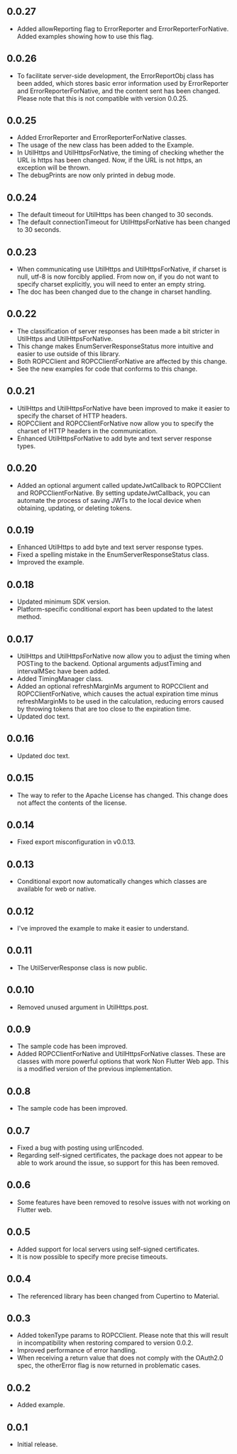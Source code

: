 ## 0.0.27

* Added allowReporting flag to ErrorReporter and ErrorReporterForNative. Added examples showing how to use this flag.

## 0.0.26

* To facilitate server-side development, the ErrorReportObj class has been added, which stores basic error information used by ErrorReporter and ErrorReporterForNative, and the content sent has been changed. Please note that this is not compatible with version 0.0.25.

## 0.0.25

* Added ErrorReporter and ErrorReporterForNative classes.
* The usage of the new class has been added to the Example.
* In UtilHttps and UtilHttpsForNative, the timing of checking whether the URL is https has been changed. Now, if the URL is not https, an exception will be thrown.
* The debugPrints are now only printed in debug mode.

## 0.0.24

* The default timeout for UtilHttps has been changed to 30 seconds.
* The default connectionTimeout for UtilHttpsForNative has been changed to 30 seconds.

## 0.0.23

* When communicating use UtilHttps and UtilHttpsForNative, if charset is null, utf-8 is now forcibly applied. From now on, if you do not want to specify charset explicitly, you will need to enter an empty string.
* The doc has been changed due to the change in charset handling.

## 0.0.22

* The classification of server responses has been made a bit stricter in UtilHttps and UtilHttpsForNative.
* This change makes EnumServerResponseStatus more intuitive and easier to use outside of this library.
* Both ROPCClient and ROPCClientForNative are affected by this change.
* See the new examples for code that conforms to this change.

## 0.0.21

* UtilHttps and UtilHttpsForNative have been improved to make it easier to specify the charset of HTTP headers.
* ROPCClient and ROPCClientForNative now allow you to specify the charset of HTTP headers in the communication.
* Enhanced UtilHttpsForNative to add byte and text server response types.

## 0.0.20

* Added an optional argument called updateJwtCallback to ROPCClient and ROPCClientForNative.
  By setting updateJwtCallback, you can automate the process of saving JWTs to the local device when obtaining, updating, or deleting tokens.

## 0.0.19

* Enhanced UtilHttps to add byte and text server response types.
* Fixed a spelling mistake in the EnumServerResponseStatus class.
* Improved the example.

## 0.0.18

* Updated minimum SDK version.
* Platform-specific conditional export has been updated to the latest method.

## 0.0.17

* UtilHttps and UtilHttpsForNative now allow you to adjust the timing when POSTing to the backend. Optional arguments adjustTiming and intervalMSec have been added.
* Added TimingManager class.
* Added an optional refreshMarginMs argument to ROPCClient and ROPCClientForNative, which causes the actual expiration time minus refreshMarginMs to be used in the calculation, reducing errors caused by throwing tokens that are too close to the expiration time.
* Updated doc text.

## 0.0.16

* Updated doc text.

## 0.0.15

* The way to refer to the Apache License has changed. This change does not affect the contents of the license.

## 0.0.14

* Fixed export misconfiguration in v0.0.13.

## 0.0.13

* Conditional export now automatically changes which classes are available for web or native.

## 0.0.12

* I've improved the example to make it easier to understand.

## 0.0.11

* The UtilServerResponse class is now public.

## 0.0.10

* Removed unused argument in UtilHttps.post.

## 0.0.9

* The sample code has been improved.
* Added ROPCClientForNative and UtilHttpsForNative classes. These are classes with more powerful options that work Non Flutter Web app. This is a modified version of the previous implementation.

## 0.0.8

* The sample code has been improved.

## 0.0.7

* Fixed a bug with posting using urlEncoded.
* Regarding self-signed certificates, the package does not appear to be able to work around the issue, so support for this has been removed.

## 0.0.6

* Some features have been removed to resolve issues with not working on Flutter web.

## 0.0.5

* Added support for local servers using self-signed certificates.
* It is now possible to specify more precise timeouts.

## 0.0.4

* The referenced library has been changed from Cupertino to Material.

## 0.0.3

* Added tokenType params to ROPCClient. Please note that this will result in incompatibility when restoring compared to version 0.0.2.
* Improved performance of error handling.
* When receiving a return value that does not comply with the OAuth2.0 spec, the otherError flag is now returned in problematic cases.

## 0.0.2

* Added example.

## 0.0.1

* Initial release.
